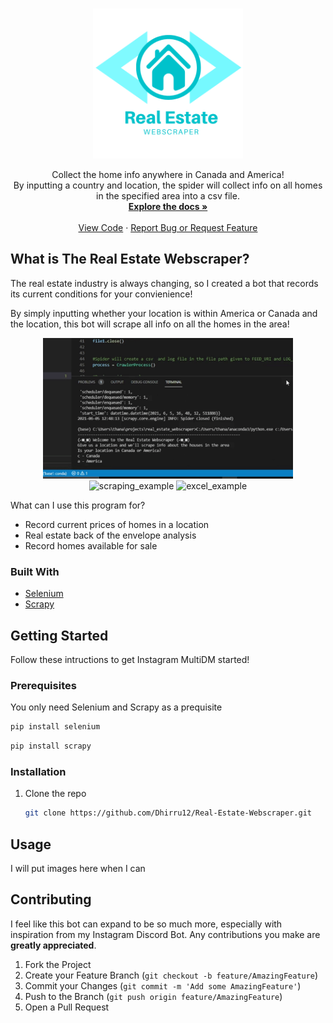  <!-- PROJECT LOGO -->
<br />
<p align="center">
  <a>
    <img src="images/Home Security Logo.png" alt="Logo" width="240" height="240">
  </a>
 
   <p align="center">
    Collect the home info anywhere in Canada and America!
    <br />
    By inputting a country and location, the spider will collect info on all homes in the specified area into a csv file.
    <br />
    <a href="https://github.com/Dhirru12/Real-Estate-Webscraper/blob/main/README.md"><strong>Explore the docs »</strong></a>
    <br />
    <br />
    <a href="https://github.com/Dhirru12/Real-Estate-Webscraper/blob/main/real_estate_webscraper/spiders/house_info.py">View Code</a>
    ·
    <a href="https://github.com/Dhirru12/Real-Estate-Webscraper/issues">Report Bug or Request Feature</a>
  </p>
</p>

<!-- ABOUT THE PROJECT -->
## What is The Real Estate Webscraper?
The real estate industry is always changing, so I created a bot that records its current conditions for your convienience!

By simply inputting whether your location is within America or Canada and the location, this bot will scrape all info on all the homes in the area!

<p float="left" align="center">
   <img src="images/Input_example.gif" alt="input_example" width="400" height="225">
   <img src="images/Zillow_Example.gif" alt="scraping_example" width="400" height="225">
   <img src="images/Excel_result_example.gif" alt="excel_example" width="400" height="225">
</p>


What can I use this program for?
* Record current prices of homes in a location
* Real estate back of the envelope analysis
* Record homes available for sale


### Built With
* [Selenium](https://www.selenium.dev)
* [Scrapy](https://scrapy.org/)



<!-- GETTING STARTED -->
## Getting Started

Follow these intructions to get Instagram MultiDM started!

### Prerequisites

You only need Selenium and Scrapy as a prequisite
  ```sh
  pip install selenium
  ```
  
  ```sh
  pip install scrapy
  ```

### Installation

1. Clone the repo
   ```sh
   git clone https://github.com/Dhirru12/Real-Estate-Webscraper.git
   ```
   

<!-- USAGE EXAMPLES -->
## Usage

I will put images here when I can




<!-- CONTRIBUTING -->
## Contributing

I feel like this bot can expand to be so much more, especially with inspiration from my Instagram Discord Bot. Any contributions you make are **greatly appreciated**.

1. Fork the Project
2. Create your Feature Branch (`git checkout -b feature/AmazingFeature`)
3. Commit your Changes (`git commit -m 'Add some AmazingFeature'`)
4. Push to the Branch (`git push origin feature/AmazingFeature`)
5. Open a Pull Request
